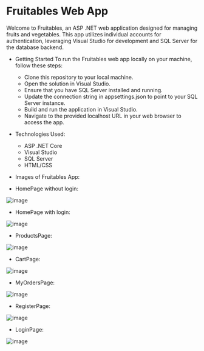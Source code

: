 # Fruitables Web App

Welcome to Fruitables, an ASP .NET web application designed for managing fruits and vegetables. This app utilizes individual accounts for authentication, leveraging Visual Studio for development and SQL Server for the database backend. <br />

- Getting Started
To run the Fruitables web app locally on your machine, follow these steps:<br />
    - Clone this repository to your local machine.<br />
    - Open the solution in Visual Studio. <br />
    - Ensure that you have SQL Server installed and running. <br />
    - Update the connection string in appsettings.json to point to your SQL Server instance. <br />
    - Build and run the application in Visual Studio. <br />
    - Navigate to the provided localhost URL in your web browser to access the app. <br />

- Technologies Used: 
  - ASP .NET Core <br />
  - Visual Studio <br />
  - SQL Server <br />
  - HTML/CSS <br />
  
- Images of Fruitables App:

 - HomePage without login:
   
![image](https://github.com/Kartic23/Fruitables-Shop/assets/105547398/f84cb68a-d64b-4603-b24d-c91be2976de1)

 - HomePage with login:
   
![image](https://github.com/Kartic23/Fruitables-Shop/assets/105547398/0123a615-b254-4fb4-9ec2-84da914b707c)

 - ProductsPage:
   
![image](https://github.com/Kartic23/Fruitables-Shop/assets/105547398/b2f0dfd0-e19f-42a9-816f-31b4a63aba20)

 - CartPage:
   
![image](https://github.com/Kartic23/Fruitables-Shop/assets/105547398/df5a6cc3-2f06-4575-9303-68cf3ff68a1b)

 - MyOrdersPage:
   
![image](https://github.com/Kartic23/Fruitables-Shop/assets/105547398/0e9b474e-f79f-4504-8481-bf75c6e305ae)

 - RegisterPage:
   
![image](https://github.com/Kartic23/Fruitables-Shop/assets/105547398/24b07763-79de-42ba-92c1-f7cfce92b12c)

 - LoginPage:
   
![image](https://github.com/Kartic23/Fruitables-Shop/assets/105547398/724e5f08-d188-42eb-b9bc-cb0271dc1be9)



